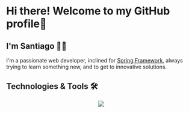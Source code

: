 # Hi there! Welcome to my GitHub profile👋

## I'm Santiago 👨‍💻  
I'm a passionate web developer, inclined for [Spring Framework](https://spring.io/), always trying to learn something new, and to get to innovative solutions.

## Technologies & Tools 🛠
<p align="center">
  <a href="https://skillicons.dev">
    <img src="https://skillicons.dev/icons?i=git,bash,bootstrap,codepen,discord,docker,figma,git,github,githubactions,hibernate,html,css,idea,java,js,ts,latex,maven,mongodb,mysql,notion,npm,postman,react,sass,spring,tailwind,vite,vscode&theme=dark" 
    />
  </a>
</p>


<!-- ## Most relevant projects ⭐  
- [Proyecto 1](enlace): Breve descripción del proyecto.  
- [Proyecto 2](enlace): Breve descripción del proyecto.
-->


<!--
**Santiago-MH04/Santiago-MH04** is a ✨ _special_ ✨ repository because its `README.md` (this file) appears on your GitHub profile.

Here are some ideas to get you started:

- 🔭 I’m currently working on ...
- 🌱 I’m currently learning ...
- 👯 I’m looking to collaborate on ...
- 🤔 I’m looking for help with ...
- 💬 Ask me about ...
- 📫 How to reach me: ...
- 😄 Pronouns: ...
- ⚡ Fun fact: ...
-->
